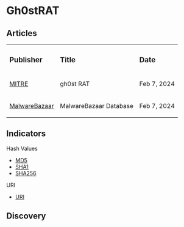 # Gh0stRAT

## Articles
<table>
  <tr>
    <td>
      <h3>Publisher</h3>
    </td>
    <td>
      <h3>Title</h3>
    </td>
    <td>
      <h3>Date</h3>
    </td>
  </tr>
  <tr>
    <td>
      <a href="https://attack.mitre.org/software/S0032/">MITRE</a>
    </td>
    <td>
      <p>gh0st RAT</p>
    </td>
    <td>
      <p>Feb 7, 2024</p>
    </td>
  </tr>
  <tr>
    <td>
      <a href="https://bazaar.abuse.ch/browse/signature/Gh0stRAT/">MalwareBazaar</a>
    </td>
    <td>
      <p>MalwareBazaar Database</p>
    </td>
    <td>
      <p>Feb 7, 2024</p>
    </td>
  </tr>
</table>

## Indicators
Hash Values
- <a href="https://github.com/PudgyDragon/IOCs/blob/main/All/Gh0stRAT/samples.md5">MD5</a>
- <a href="https://github.com/PudgyDragon/IOCs/blob/main/All/Gh0stRAT/samples.sha1">SHA1</a>
- <a href="https://github.com/PudgyDragon/IOCs/blob/main/All/Gh0stRAT/samples.sha256">SHA256</a>

URI
- <a href="https://github.com/PudgyDragon/IOCs/blob/main/All/Gh0stRAT/uri.txt">URI</a>

## Discovery


